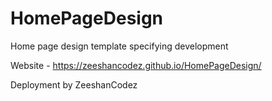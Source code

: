 # HomePageDesign
Home page design template specifying development 


Website - https://zeeshancodez.github.io/HomePageDesign/


Deployment by ZeeshanCodez 
